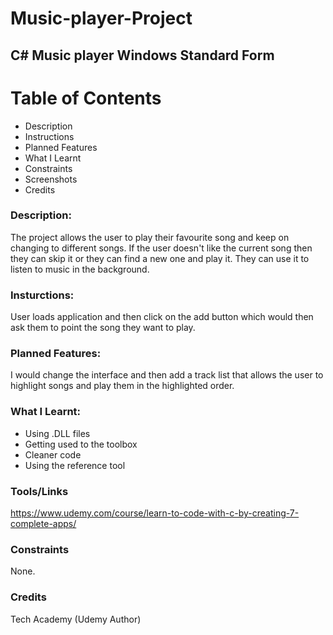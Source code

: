 # Music-player-Project

## C# Music player Windows Standard Form

# Table of Contents
- Description
- Instructions
- Planned Features
- What I Learnt
- Constraints
- Screenshots
- Credits

### Description:

The project allows the user to play their favourite song and keep on changing to different songs. If the user doesn't like the current song then they can skip it or they can find a new one and play it. They can use it to listen to music in the background.

### Insturctions:

User loads application and then click on the add button which would then ask them to point the song they want to play.

### Planned Features:
I would change the interface and then add a track list that allows the user to highlight songs and play them in the highlighted order. 

### What I Learnt:
- Using .DLL files
- Getting used to the toolbox
- Cleaner code
- Using the reference tool

### Tools/Links
https://www.udemy.com/course/learn-to-code-with-c-by-creating-7-complete-apps/

### Constraints

None.

### Credits
Tech Academy (Udemy Author)
